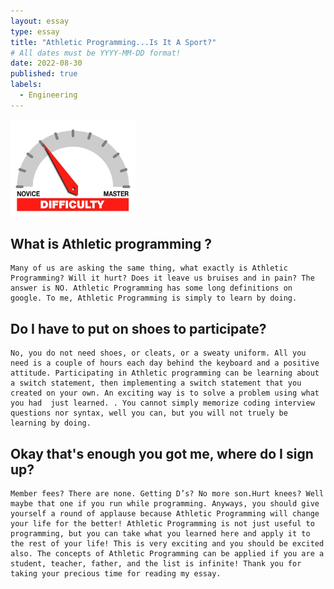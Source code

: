 ```yaml
---
layout: essay
type: essay
title: "Athletic Programming...Is It A Sport?"
# All dates must be YYYY-MM-DD format!
date: 2022-08-30
published: true
labels:
  - Engineering
---
```


<img width="200px" class="rounded float-start pe-4" src="../img/difficulty/degree_difficulty.jpg">


## What is Athletic programming ? 
	Many of us are asking the same thing, what exactly is Athletic Programming? Will it hurt? Does it leave us bruises and in pain? The answer is NO. Athletic Programming has some long definitions on google. To me, Athletic Programming is simply to learn by doing.

## Do I have to put on shoes to participate?
	No, you do not need shoes, or cleats, or a sweaty uniform. All you need is a couple of hours each day behind the keyboard and a positive attitude. Participating in Athletic programming can be learning about a switch statement, then implementing a switch statement that you created on your own. An exciting way is to solve a problem using what you had  just learned. . You cannot simply memorize coding interview questions nor syntax, well you can, but you will not truely be learning by doing. 

## Okay that's enough you got me, where do I sign up?
	Member fees? There are none. Getting D’s? No more son.Hurt knees? Well maybe that one if you run while programming. Anyways, you should give yourself a round of applause because Athletic Programming will change your life for the better! Athletic Programming is not just useful to programming, but you can take what you learned here and apply it to the rest of your life! This is very exciting and you should be excited also. The concepts of Athletic Programming can be applied if you are a student, teacher, father, and the list is infinite! Thank you for taking your precious time for reading my essay. 
